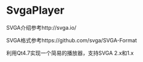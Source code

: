 # SvgaPlayer

SVGA介绍参考http://svga.io/

SVGA格式参考https://github.com/svga/SVGA-Format

利用Qt4.7实现一个简易的播放器，支持SVGA 2.x和1.x

